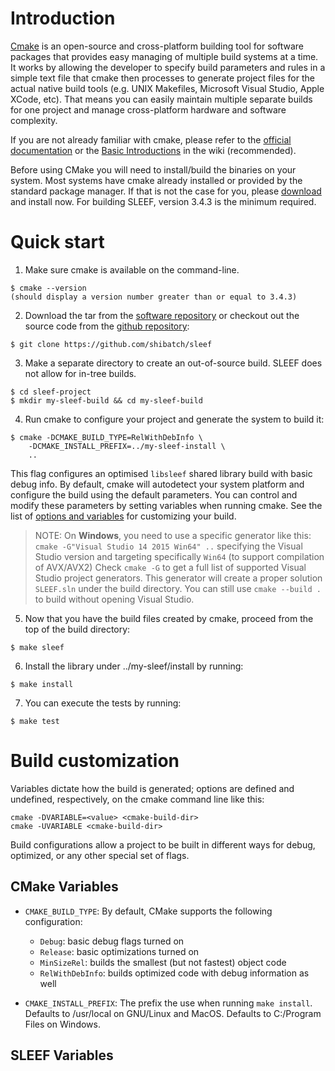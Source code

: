 # Introduction

[Cmake](http://www.cmake.org/) is an open-source and cross-platform building
tool for software packages that provides easy managing of multiple build systems
at a time. It works by allowing the developer to specify build parameters and
rules in a simple text file that cmake then processes to generate project files
for the actual native build tools (e.g. UNIX Makefiles, Microsoft Visual Studio,
Apple XCode, etc). That means you can easily maintain multiple separate builds
for one project and manage cross-platform hardware and software complexity.

If you are not already familiar with cmake, please refer to the [official
documentation](https://cmake.org/documentation/) or the
[Basic Introductions](https://cmake.org/Wiki/CMake#Basic_Introductions) in the
wiki (recommended).

Before using CMake you will need to install/build the binaries on your system.
Most systems have cmake already installed or provided by the standard package
manager. If that is not the case for you, please
[download](https://cmake.org/download/) and install now.
For building SLEEF, version 3.4.3 is the minimum required.

# Quick start

1. Make sure cmake is available on the command-line.
```
$ cmake --version
(should display a version number greater than or equal to 3.4.3)
```

2. Download the tar from the
[software repository](http://shibatch.sourceforge.net/)
or checkout out the source code from the
[github repository](https://github.com/shibatch/sleef):
```
$ git clone https://github.com/shibatch/sleef
```

3. Make a separate directory to create an out-of-source build. SLEEF does not
allow for in-tree builds.
```
$ cd sleef-project
$ mkdir my-sleef-build && cd my-sleef-build
```

4. Run cmake to configure your project and generate the system to build it:
```
$ cmake -DCMAKE_BUILD_TYPE=RelWithDebInfo \
	-DCMAKE_INSTALL_PREFIX=../my-sleef-install \
	..
```
This flag configures an optimised `libsleef` shared library build with basic
debug info.
By default, cmake will autodetect your system platform and configure the build
using the default parameters. You can control and modify these parameters by
setting variables when running cmake. See the list of
[options and variables](#build-customization) for customizing your build.

> NOTE: On **Windows**, you need to use a specific generator like this:
> `cmake -G"Visual Studio 14 2015 Win64" ..` specifying the Visual Studio version
> and targeting specifically `Win64` (to support compilation of AVX/AVX2)
> Check `cmake -G` to get a full list of supported Visual Studio project generators.
> This generator will create a proper solution `SLEEF.sln` under the build
> directory. 
> You can still use `cmake --build .` to build without opening Visual Studio.

5. Now that you have the build files created by cmake, proceed from the top
of the build directory:
```
$ make sleef
```

6. Install the library under ../my-sleef/install by running:
```
$ make install
```

7. You can execute the tests by running:
```
$ make test
```

# Build customization

Variables dictate how the build is generated; options are defined and undefined,
respectively, on the cmake command line like this:
```
cmake -DVARIABLE=<value> <cmake-build-dir>
cmake -UVARIABLE <cmake-build-dir>
```
Build configurations allow a project to be built in different ways for debug,
optimized, or any other special set of flags.


## CMake Variables

- `CMAKE_BUILD_TYPE`: By default, CMake supports the following configuration:
  * `Debug`: basic debug flags turned on
  * `Release`: basic optimizations turned on
  * `MinSizeRel`: builds the smallest (but not fastest) object code
  * `RelWithDebInfo`: builds optimized code with debug information as well

- `CMAKE_INSTALL_PREFIX`: The prefix the use when running `make install`.
			  Defaults to /usr/local on GNU/Linux and MacOS.
			  Defaults to C:/Program Files on Windows.

## SLEEF Variables
